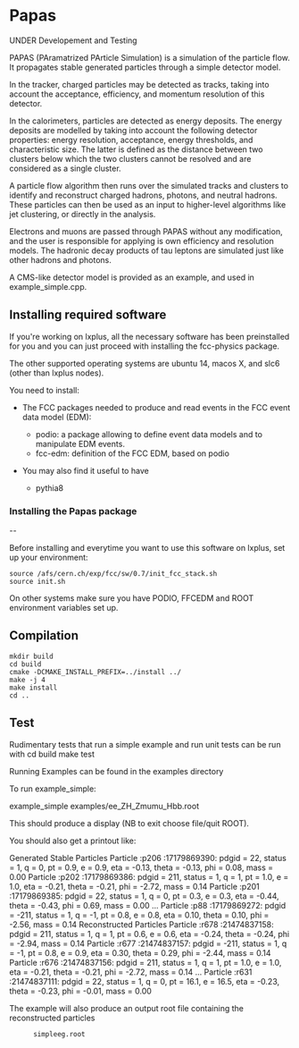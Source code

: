 Papas
=======

UNDER Developement and Testing

PAPAS (PAramatrized PArticle Simulation) is a simulation of the particle flow. It propagates stable generated particles through a simple detector model.

In the tracker, charged particles may be detected as tracks, taking into account the acceptance, efficiency, and momentum resolution of this detector.

In the calorimeters, particles are detected as energy deposits. The energy deposits are modelled by taking into account the following detector properties: energy resolution, acceptance, energy thresholds, and characteristic size. The latter is defined as the distance between two clusters below which the two clusters cannot be resolved and are considered as a single cluster.

A particle flow algorithm then runs over the simulated tracks and clusters to identify and reconstruct charged hadrons, photons, and neutral hadrons. These particles can then be used as an input to higher-level algorithms like jet clustering, or directly in the analysis.

 Electrons and muons are passed through PAPAS without any modification, and the user is responsible for applying is own efficiency and resolution models. The hadronic decay products of tau leptons are simulated just like other hadrons and photons.

A CMS-like detector model is provided as an example, and used in example_simple.cpp.

Installing required software
--
If you're working on lxplus, all the necessary software has been preinstalled for you and you can just proceed with installing the fcc-physics package.

The other supported operating systems are ubuntu 14, macos X, and slc6 (other than lxplus nodes).

You need to install:

- The FCC packages needed to produce and read events in the FCC event data model (EDM):

    - podio: a package allowing to define event data models and to manipulate EDM events.
    - fcc-edm: definition of the FCC EDM, based on podio
- You may also find it useful to have

    - pythia8


### Installing the Papas package

--

Before installing and everytime you want to use this software on lxplus, set up your environment:

    source /afs/cern.ch/exp/fcc/sw/0.7/init_fcc_stack.sh
    source init.sh
    
On other systems make sure you have PODIO, FFCEDM and ROOT environment variables set up.


Compilation
--

    mkdir build
    cd build
    cmake -DCMAKE_INSTALL_PREFIX=../install ../
    make -j 4
    make install
    cd ..


Test
--
Rudimentary tests that run a simple example and run unit tests can be run with
    cd build
    make test


Running
Examples can be found in the examples directory

To run example_simple:

example_simple examples/ee_ZH_Zmumu_Hbb.root

This should produce a display (NB to exit choose file/quit ROOT).

You should also get a printout like:

Generated Stable Particles
  Particle :p206     :17179869390: pdgid =    22, status =   1, q =  0, pt =   0.9, e =   0.9, eta = -0.13, theta = -0.13, phi =  0.08, mass =  0.00
  Particle :p202     :17179869386: pdgid =   211, status =   1, q =  1, pt =   1.0, e =   1.0, eta = -0.21, theta = -0.21, phi = -2.72, mass =  0.14
  Particle :p201     :17179869385: pdgid =    22, status =   1, q =  0, pt =   0.3, e =   0.3, eta = -0.44, theta = -0.43, phi =  0.69, mass =  0.00
 ...
  Particle :p88      :17179869272: pdgid =  -211, status =   1, q = -1, pt =   0.8, e =   0.8, eta =  0.10, theta =  0.10, phi = -2.56, mass =  0.14
Reconstructed Particles
  Particle :r678     :21474837158: pdgid =   211, status =   1, q =  1, pt =   0.6, e =   0.6, eta = -0.24, theta = -0.24, phi = -2.94, mass =  0.14
  Particle :r677     :21474837157: pdgid =  -211, status =   1, q = -1, pt =   0.8, e =   0.9, eta =  0.30, theta =  0.29, phi = -2.44, mass =  0.14
  Particle :r676     :21474837156: pdgid =   211, status =   1, q =  1, pt =   1.0, e =   1.0, eta = -0.21, theta = -0.21, phi = -2.72, mass =  0.14
  ...
  Particle :r631     :21474837111: pdgid =    22, status =   1, q =  0, pt =  16.1, e =  16.5, eta = -0.23, theta = -0.23, phi = -0.01, mass =  0.00

The example will also produce an output root file containing the reconstructed particles

          simpleeg.root

